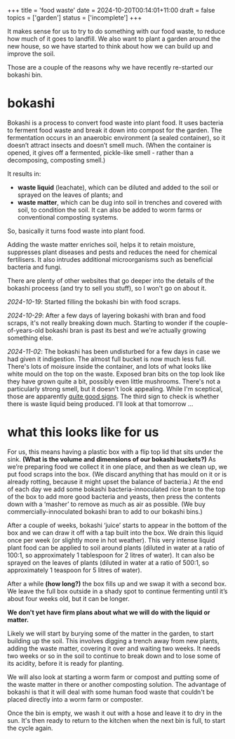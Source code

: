 +++
title = 'food waste'
date = 2024-10-20T00:14:01+11:00
draft = false
topics = ['garden']
status = ['incomplete']
+++

It makes sense for us to try to do something with our food waste, to reduce how much of it goes to landfill. We also want to plant a garden around the new house, so we have started to think about how we can build up and improve the soil.

Those are a couple of the reasons why we have recently re-started our bokashi bin.

<!--more-->

# bokashi

Bokashi is a process to convert food waste into plant food. It uses bacteria to ferment food waste and break it down into compost for the garden. The fermentation occurs in an anaerobic environment (a sealed container), so it doesn’t attract insects and doesn’t smell much. (When the container is opened, it gives off a fermented, pickle-like smell - rather than a decomposing, composting smell.) 

It results in:
- __waste liquid__ (leachate), which can be diluted and added to the soil or sprayed on the leaves of plants; and
- __waste matter__, which can be dug into soil in trenches and covered with soil, to condition the soil. It can also be added to worm farms or conventional composting systems.

So, basically it turns food waste into plant food.

Adding the waste matter enriches soil, helps it to retain moisture, suppresses plant diseases and pests and reduces the need for chemical fertilisers. It also intrudes additional microorganisms such as beneficial bacteria and fungi.

There are plenty of other websites that go deeper into the details of the bokashi proceess (and try to sell you stuff), so I won't go on about it.

_2024-10-19_: Started filling the bokashi bin with food scraps.

_2024-10-29_: After a few days of layering bokashi with bran and food scraps, it's not really breaking down much. Starting to wonder if the couple-of-years-old bokashi bran is past its best and we're actually growing something else.

_2024-11-02_: The bokashi has been undisturbed for a few days in case we had given it indigestion. The almost full bucket is now much less full. There's lots of moisure inside the container, and lots of what looks like white mould on the top on the waste. Exposed bran bits on the top look like they have grown quite a bit, possibly even little mushrooms. There's not a particularly strong smell, but it doesn't look appealing. While I'm sceptical, those are apparently [quite good signs](https://bokashiliving.com/successful-bokashi-bin-look-like). The third sign to check is whether there is waste liquid being produced. I'll look at that tomorrow ...

# what this looks like for us

For us, this means having a plastic box with a flip top lid that sits under the sink. **(What is the volume and dimensions of our bokashi buckets?)** As we’re preparing food we collect it in one place, and then as we clean up, we put food scraps into the box. (We discard anything that has mould on it or is already rotting, because it might upset the balance of bacteria.) At the end of each day we add some bokashi bacteria-innoculated rice bran to the top of the box to add more good bacteria and yeasts, then press the contents down with a ‘masher’ to remove as much as air as possible. (We buy commercially-innoculated bokashi bran to add to our bokashi bins.)

After a couple of weeks, bokashi ‘juice’ starts to appear in the bottom of the box and we can draw it off with a tap built into the box. We drain this liquid once per week (or slightly more in hot weather). This very intense liquid plant food can be applied to soil around plants (diluted in water at a ratio of 100:1, so approximately 1 tablespoon for 2 litres of water). It can also be sprayed on the leaves of plants (diluted in water at a ratio of 500:1, so approximately 1 teaspoon for 5 litres of water).

After a while **(how long?)** the box fills up and we swap it with a second box. We leave the full box outside in a shady spot to continue fermenting until it’s about four weeks old, but it can be longer.

**We don't yet have firm plans about what we will do with the liquid or matter.** 

Likely we will start by burying some of the matter in the garden, to start building up the soil. This involves digging a trench away from new plants, adding the waste matter, covering it over and waiting two weeks. It needs two weeks or so in the soil to continue to break down and to lose some of its acidity, before it is ready for planting.

We will also look at starting a worm farm or compost and putting some of the waste matter in there or another composting solution. The advantage of bokashi is that it will deal with some human food waste that couldn't be placed directly into a worm farm or composter.

Once the bin is empty, we wash it out with a hose and leave it to dry in the sun. It's then ready to return to the kitchen when the next bin is full, to start the cycle again.